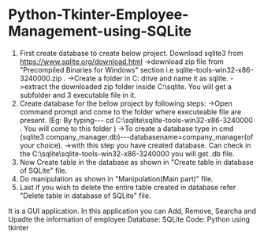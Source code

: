 # Python-Tkinter-Employee-Management-using-SQLite

1. First create database to create below project.
Download sqlite3 from https://www.sqlite.org/download.html ->download zip file from "Precompiled Binaries for Windows" section i.e sqlite-tools-win32-x86-3240000.zip . ->Create a folder in C: drive and name it as sqlite. ->extract the downloaded zip folder inside C:\sqlite. You will get a subfolder and 3 executable file in it.
2. Create database for the below project by following steps: ->Open command prompt and come to the folder where executeable file are present. (Eg: By typing--- cd C:\sqlite\sqlite-tools-win32-x86-3240000 . You will come to this folder ) ->To create a database type in cmd (sqlite3 company_manager.db)---databasename=company_manager(of your choice). ->with this step you have created database. Can check in the C:\sqlite\sqlite-tools-win32-x86-3240000 you will get .db file.
3. Now Create table in the database as shown in "Create table in database of SQLite" file.
4. Do manipulation as shown in "Manipulation(Main part)" file.
5. Last if you wish to delete the entire table created in database refer "Delete table in database of SQLite" file.

It is a GUI application. In this application you can Add, Remove, Searcha and Upadte the information of employee
Database: SQLite
Code: Python using tkinter

